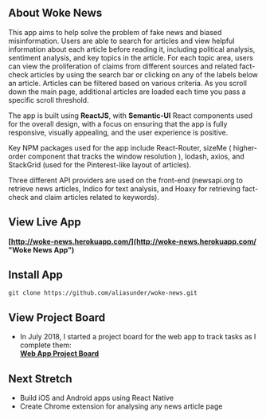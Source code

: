 ## About Woke News

This app aims to help solve the problem of fake news and biased misinformation. Users are able to search for articles and view helpful information about each article before reading it, including political analysis, sentiment analysis, and key topics in the article. For each topic area, users can view the proliferation of claims from different sources and related fact-check articles by using the search bar or clicking on any of the labels below an article. Articles can be filtered based on various criteria. As you scroll down the main page, additional articles are loaded each time you pass a specific scroll threshold.  

The app is built using **ReactJS**, with **Semantic-UI** React components used for the overall design, with a focus on ensuring that the app is fully responsive, visually appealing, and the user experience is positive.  

Key NPM packages used for the app include React-Router, sizeMe ( higher-order component that tracks the window resolution ), lodash, axios, and StackGrid (used for the Pinterest-like layout of articles). 

Three different API providers are used on the front-end (newsapi.org to retrieve news articles, Indico for text analysis, and Hoaxy for retrieving fact-check and claim articles related to keywords).

## View Live App

**[http://woke-news.herokuapp.com/](http://woke-news.herokuapp.com/ "Woke News App")**

## Install App
```
git clone https://github.com/aliasunder/woke-news.git
```
## View Project Board

* In July 2018, I started a project board for the web app to track tasks as I complete them:  
**[Web App Project Board](https://github.com/aliasunder/woke-news/projects/1?fullscreen=true "Woke News Project Board")**

## Next Stretch

* Build iOS and Android apps using React Native
* Create Chrome extension for analysing any news article page
